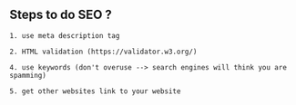## Steps to do SEO ?

    1. use meta description tag

    2. HTML validation (https://validator.w3.org/)

    4. use keywords (don't overuse --> search engines will think you are spamming)

    5. get other websites link to your website